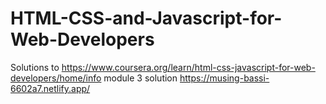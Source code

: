 # HTML-CSS-and-Javascript-for-Web-Developers
Solutions to https://www.coursera.org/learn/html-css-javascript-for-web-developers/home/info
module 3 solution https://musing-bassi-6602a7.netlify.app/
